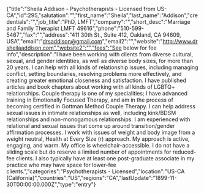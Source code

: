 {"title":"Sheila Addison - Psychotherapists - Licensed from US-CA","id":295,"salutation":"","first_name":"Sheila","last_name":"Addison","credentials":"","job_title":"PhD, LMFT","company":"","short_desc":"Marriage and Family Therapist LMFT 49616","phone":"510-599-5467","fax":"","address":"411 30th St., Suite 412, Oakland, CA 94609, USA","email":"drsaddison@gmail.com","email2":"","website":"http://www.drsheilaaddison.com","website2":"","fees":"See below for fee info","description":"I have been working with clients from diverse cultural, sexual, and gender identities, as well as diverse body sizes, for more than 20 years. I can help with all kinds of relationship issues, including managing conflict, setting boundaries, resolving problems more effectively, and creating greater emotional closeness and satisfaction. I have published articles and book chapters about working with all kinds of LGBTQ+ relationships. Couple therapy is one of my specialities; I have advanced training in Emotionally Focused Therapy, and am in the process of becoming certified in Gottman Method Couple Therapy. I can help address sexual issues in intimate relationships as well, including kink/BDSM relationships and non-monogamous relationships. I am experienced with relational and sexual issues that come up around transition/gender affirmation processes. I work with issues of weight and body image from a weight neutral, Health at Every Size (r) approach. My approach is active, engaging, and warm. My office is wheelchair-accessible. I do not have a sliding scale but do reserve a limited number of appointments for reduced-fee clients. I also typically have at least one post-graduate associate in my practice who may have space for lower-fee clients.","categories":"Psychotherapists - Licensed","location":"US-CA (California)","countries":"US","regions":"CA","lastUpdate":"1899-11-30T00:00:00.000Z","type":"entry"}
